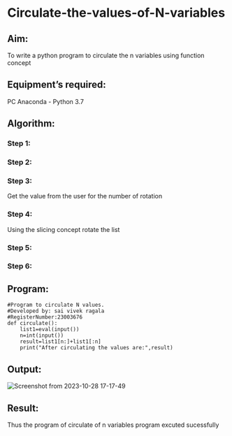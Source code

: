 # Circulate-the-values-of-N-variables
## Aim:
To write a python program to circulate the n variables using function concept
## Equipment’s required:
PC
Anaconda - Python 3.7
## Algorithm: 
### Step 1: 
### Step 2: 
### Step 3: 
Get the value from the user for the number of rotation
### Step 4: 
Using the slicing concept rotate the list

### Step 5: 
### Step 6: 
## Program:
```
#Program to circulate N values.
#Developed by: sai vivek ragala
#RegisterNumber:23003676
def circulate():
    list1=eval(input())
    n=int(input())
    result=list1[n:]+list1[:n]
    print("After circulating the values are:",result)
```
## Output:
![Screenshot from 2023-10-28 17-17-49](https://github.com/RAGALASAIVIVEK/Circulate-the-values-of-N-variables/assets/144979718/ddcfe359-fe8c-4533-920f-d3225a0390d8)

## Result:
Thus the program of circulate of n variables program excuted sucessfully
